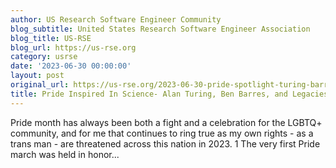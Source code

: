 ```yaml
---
author: US Research Software Engineer Community
blog_subtitle: United States Research Software Engineer Association
blog_title: US-RSE
blog_url: https://us-rse.org
category: usrse
date: '2023-06-30 00:00:00'
layout: post
original_url: https://us-rse.org/2023-06-30-pride-spotlight-turing-barres/
title: Pride Inspired In Science- Alan Turing, Ben Barres, and Legacies
---
```


Pride month has always been both a fight and a celebration for the LGBTQ+ community, and for me that continues to ring true as my own rights - as a trans man - are threatened across this nation in 2023. 1 The very first Pride march was held in honor...